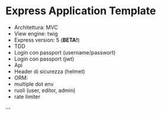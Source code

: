 # Express Application Template
 
- Architettura: MVC
- View engine: twig
- Express version: 5 (**BETA!**)
- TDD
- Login con passport (username/passwort)
- Login con passport (jwt)
- Api
- Header di sicurezza (helmet)
- ORM: 
- multiple dot env
- ruoli (user, editor, admin)
- rate limiter


-- 